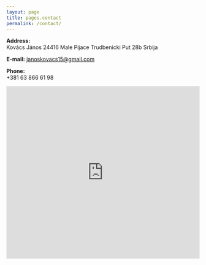 ```yaml
---
layout: page
title: pages.contact
permalink: /contact/
---
```


**Address:**  
Kovács János 24416 Male Pijace Trudbenicki Put 28b Srbija

**E-mail:** <a href="mailto:janoskovacs15@gmail.com">janoskovacs15@gmail.com</a>

**Phone:**  
+381 63 866 61 98

<div class="text-center">
	<iframe src="https://www.google.com/maps/embed?pb=!1m18!1m12!1m3!1d44295.35288035119!2d19.872754882264278!3d46.07527719496628!2m3!1f0!2f0!3f0!3m2!1i1024!2i768!4f13.1!3m3!1m2!1s0x0%3A0x0!2zNDbCsDA1JzQ3LjIiTiAxOcKwNTInMDUuMyJF!5e0!3m2!1sen!2sca!4v1534274580765" width="100%" height="450" frameborder="0" style="border:0" allowfullscreen></iframe>	
</div>
